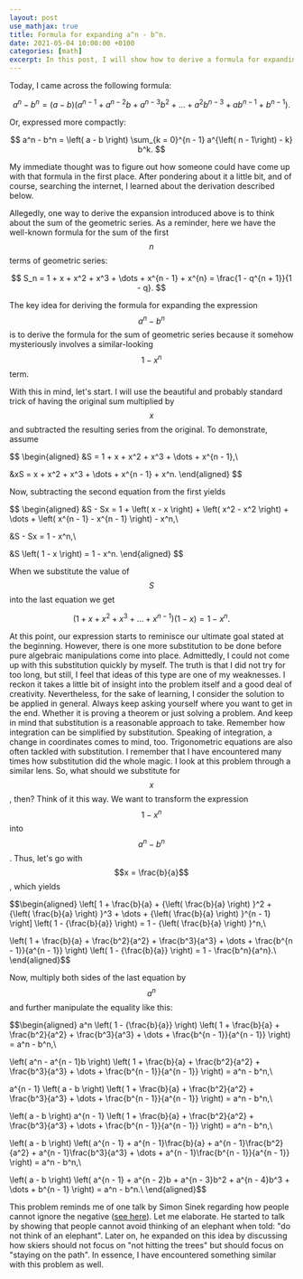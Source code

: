 ```yaml
---
layout: post
use_mathjax: true
title: Formula for expanding a^n - b^n.
date: 2021-05-04 10:00:00 +0100
categories: [math]
excerpt: In this post, I will show how to derive a formula for expanding a^n - b^n.
---
```


Today, I came across the following formula:

$$
a^n - b^n = \left( a - b \right) \left( a^{n - 1} + a^{n - 2}b + a^{n - 3}b^2 + \dots + a^2b^{n - 3} + ab^{n - 1} + b^{n - 1} \right).
$$

Or, expressed more compactly:

$$
a^n - b^n = \left( a - b \right) \sum_{k = 0}^{n - 1} a^{\left( n - 1\right) - k} b^k.
$$

My immediate thought was to figure out how someone could have come up with that formula in the first place. After pondering about it a little bit, and of course, searching the internet, I learned about the derivation described below.

Allegedly, one way to derive the expansion introduced above is to think about the sum of the geometric series. As a reminder, here we have the well-known formula for the sum of the first $$n$$ terms of geometric series:

$$
S_n = 1 + x + x^2 + x^3 + \dots + x^{n - 1} + x^{n} = \frac{1 - q^{n + 1}}{1 - q}.
$$

The key idea for deriving the formula for expanding the expression $$a^n - b^n$$ is to derive the formula for the sum of geometric series because it somehow mysteriously involves a similar-looking $$1 - x^n$$ term.

With this in mind, let's start. I will use the beautiful and probably standard trick of having the original sum multiplied by $$x$$ and subtracted the resulting series from the original. To demonstrate, assume

$$
\begin{aligned}
&S = 1 + x + x^2 + x^3 + \dots + x^{n - 1},\\

&xS = x + x^2 + x^3 + \dots + x^{n - 1} + x^n.
\end{aligned}
$$

Now, subtracting the second equation from the first yields

$$
\begin{aligned}
&S - Sx = 1 + \left( x - x \right) + \left( x^2 - x^2 \right) + \dots + \left( x^{n - 1} - x^{n - 1} \right) - x^n,\\

&S - Sx = 1 - x^n,\\

&S \left( 1 - x \right) = 1 - x^n.
\end{aligned}
$$

When we substitute the value of $$S$$ into the last equation we get

$$
\left( 1 + x + x^2 + x^3 + \dots + x^{n - 1} \right) \left( 1 - x \right) = 1 - x^n.
$$

At this point, our expression starts to reminisce our ultimate goal stated at the beginning. However, there is one more substitution to be done before pure algebraic manipulations come into place. Admittedly, I could not come up with this substitution quickly by myself. The truth is that I did not try for too long, but still, I feel that ideas of this type are one of my weaknesses. I reckon it takes a little bit of insight into the problem itself and a good deal of creativity. Nevertheless, for the sake of learning, I consider the solution to be applied in general. Always keep asking yourself where you want to get in the end. Whether it is proving a theorem or just solving a problem. And keep in mind that substitution is a reasonable approach to take. Remember how integration can be simplified by substitution. Speaking of integration, a change in coordinates comes to mind, too. Trigonometric equations are also often tackled with substitution. I remember that I have encountered many times how substitution did the whole magic. I look at this problem through a similar lens. So, what should we substitute for $$x$$, then? Think of it this way. We want to transform the expression $$1 - x^n$$ into $$a^n - b^n$$. Thus, let's go with $$x = \frac{b}{a}$$, which yields

$$\begin{aligned}
\left[ 1 + \frac{b}{a} + {\left( \frac{b}{a} \right) }^2 + {\left( \frac{b}{a} \right) }^3 + \dots + {\left( \frac{b}{a} \right) }^{n - 1} \right] \left( 1 - {\frac{b}{a}} \right) = 1 - {\left( \frac{b}{a} \right) }^n,\\

\left( 1 + \frac{b}{a} + \frac{b^2}{a^2} + \frac{b^3}{a^3} + \dots + \frac{b^{n - 1}}{a^{n - 1}} \right) \left( 1 - {\frac{b}{a}} \right) = 1 - \frac{b^n}{a^n}.\\
\end{aligned}$$

Now, multiply both sides of the last equation by $$a^n$$ and further manipulate the equality like this:

$$\begin{aligned}
a^n \left( 1 - {\frac{b}{a}} \right) \left( 1 + \frac{b}{a} + \frac{b^2}{a^2} + \frac{b^3}{a^3} + \dots + \frac{b^{n - 1}}{a^{n - 1}} \right) = a^n - b^n,\\

\left( a^n - a^{n - 1}b \right) \left( 1 + \frac{b}{a} + \frac{b^2}{a^2} + \frac{b^3}{a^3} + \dots + \frac{b^{n - 1}}{a^{n - 1}} \right) = a^n - b^n,\\

a^{n - 1} \left( a - b \right) \left( 1 + \frac{b}{a} + \frac{b^2}{a^2} + \frac{b^3}{a^3} + \dots + \frac{b^{n - 1}}{a^{n - 1}} \right) = a^n - b^n,\\

\left( a - b \right) a^{n - 1}  \left( 1 + \frac{b}{a} + \frac{b^2}{a^2} + \frac{b^3}{a^3} + \dots + \frac{b^{n - 1}}{a^{n - 1}} \right) = a^n - b^n,\\

\left( a - b \right)  \left( a^{n - 1} + a^{n - 1}\frac{b}{a} + a^{n - 1}\frac{b^2}{a^2} + a^{n - 1}\frac{b^3}{a^3} + \dots + a^{n - 1}\frac{b^{n - 1}}{a^{n - 1}} \right) = a^n - b^n,\\

\left( a - b \right)  \left( a^{n - 1} + a^{n - 2}b + a^{n - 3}b^2 + a^{n - 4}b^3 + \dots + b^{n - 1} \right) = a^n - b^n.\\
\end{aligned}$$

This problem reminds me of one talk by Simon Sinek regarding how people cannot ignore the negative ([see here](https://www.youtube.com/watch?v=W05FYkqv7hM)). Let me elaborate. He started to talk by showing that people cannot avoid thinking of an elephant when told: "do not think of an elephant". Later on, he expanded on this idea by discussing how skiers should not focus on "not hitting the trees" but should focus on "staying on the path". In essence, I have encountered something similar with this problem as well.
